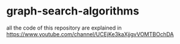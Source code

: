 # graph-search-algorithms
all the code of this repository are explained in  https://www.youtube.com/channel/UCEjKe3kaXjjgvVOMTBOchDA
